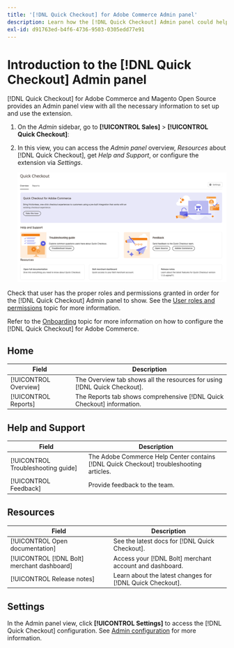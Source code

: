 ```yaml
---
title: '[!DNL Quick Checkout] for Adobe Commerce Admin panel'
description: Learn how the [!DNL Quick Checkout] Admin panel could help how to successfully onboard, setup and visualize the extension.
exl-id: d91763ed-b4f6-4736-9503-0305edd77e91
---
```

# Introduction to the [!DNL Quick Checkout] Admin panel

[!DNL Quick Checkout] for Adobe Commerce and Magento Open Source provides an Admin panel view with all the necessary information to set up and use the extension.

1. On the _Admin_ sidebar, go to **[!UICONTROL Sales]** > **[!UICONTROL Quick Checkout]**:
1. In this view, you can access the _Admin panel_ overview, _Resources_ about [!DNL Quick Checkout], get _Help and Support_, or configure the extension via _Settings_.

   ![Menu Quick Checkout](assets/admin-panel-view.png)

Check that user has the proper roles and permissions granted in order for the [!DNL Quick Checkout] Admin panel to show. See the [User roles and permissions](../quick-checkout/user-roles-setup.md) topic for more information.

Refer to the [Onboarding](../quick-checkout/onboarding.md) topic for more information on how to configure the [!DNL Quick Checkout] for Adobe Commerce.

## Home

| Field | Description |
|---|---|
| [!UICONTROL Overview] | The Overview tab shows all the resources for using [!DNL Quick Checkout]. |
| [!UICONTROL Reports] | The Reports tab shows comprehensive [!DNL Quick Checkout] information. |

## Help and Support

| Field | Description |
|---|---|
| [!UICONTROL Troubleshooting guide] | The Adobe Commerce Help Center contains [!DNL Quick Checkout] troubleshooting articles. |
| [!UICONTROL Feedback] | Provide feedback to the team. |

## Resources

| Field | Description |
|---|---|
| [!UICONTROL Open documentation] | See the latest docs for [!DNL Quick Checkout]. |
| [!UICONTROL [!DNL Bolt] merchant dashboard] | Access your [!DNL Bolt] merchant account and dashboard. |
| [!UICONTROL Release notes] | Learn about the latest changes for [!DNL Quick Checkout]. |

## Settings

In the Admin panel view, click **[!UICONTROL Settings]** to access the [!DNL Quick Checkout] configuration. See [Admin configuration](onboarding.md#complete-admin-configuration) for more information.
